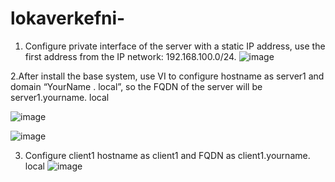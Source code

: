 # lokaverkefni-

1. Configure private interface of the server with a static IP address, use the first
address from the IP network: 192.168.100.0/24. 
![image](https://user-images.githubusercontent.com/97167360/155762288-df8a9c68-dbad-47af-96cf-d3d03187d42f.png)

2.After install the base system, use VI to configure hostname as server1 and domain “YourName . local”, so the FQDN of the server will be server1.yourname. local

![image](https://user-images.githubusercontent.com/97167360/155762404-799cb1c9-1ee3-4192-a0da-b66c86fb42f8.png)

![image](https://user-images.githubusercontent.com/97167360/155762426-4a4da185-a29e-449c-8948-54f5a8e6a6e7.png)
 
 3. Configure client1 hostname as client1 and FQDN as client1.yourname. local
 ![image](https://user-images.githubusercontent.com/97167360/155762610-092b4888-64e4-4190-8910-44779a4fe222.png)




